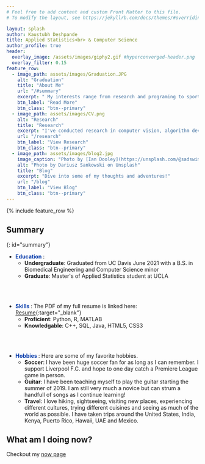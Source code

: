```yaml
---
# Feel free to add content and custom Front Matter to this file.
# To modify the layout, see https://jekyllrb.com/docs/themes/#overriding-theme-defaults

layout: splash
author: Kaustubh Deshpande
title: Applied Statistics<br> & Computer Science 
author_profile: true
header:
  overlay_image: /assets/images/giphy2.gif #hyperconverged-header.png
  overlay_filter: 0.15
feature_row:
  - image_path: assets/images/Graduation.JPG
    alt: "Graduation"
    title: "About Me"
    url: "/#summary"
    excerpt: " My interests range from research and programing to sports and travel..."
    btn_label: "Read More"
    btn_class: "btn--primary"
  - image_path: assets/images/CV.png
    alt: "Research"
    title: "Research"
    excerpt: "I've conducted research in computer vision, algorithm development and bioinformatics."
    url: "/research"
    btn_label: "View Research"
    btn_class: "btn--primary"
  - image_path: assets/images/blog2.jpg
    image_caption: "Photo by [Ian Dooley](https://unsplash.com/@sadswim?utm_source=unsplash&amp;utm_medium=referral&amp;utm_content=creditCopyText) on [Unsplash](https://unsplash.com/@dariuszsankowski?utm_source=unsplash&amp;utm_medium=referral&amp;utm_content=creditCopyText)"
    alt: "Photo by Dariusz Sankowski on Unsplash"
    title: "Blog"
    excerpt: "Dive into some of my thoughts and adventures!"
    url: "/blog"
    btn_label: "View Blog"
    btn_class: "btn--primary"
---
```


{% include feature_row %}

## Summary
{: id="summary"}
- **<span style="color:rgb(5, 58, 170)"> Education </span>**: 
  - **Undergraduate**: Graduated from UC Davis June 2021 with a B.S. in Biomedical Engineering and Computer Science minor
  - **Graduate**: Master's of Applied Statistics student at UCLA
<br />
<br />


- **<span style="color:rgb(5, 58, 170)"> Skills </span>**: The PDF of my full resume is linked here: [Resume](/assets/Kaustubh_Deshpande.pdf){:target="_blank"}
  - **Proficient**: Python, R, MATLAB  
  - **Knowledgable**: C++, SQL, Java, HTML5, CSS3
  <!-- - **Familiar**: NLP, Computer Vision   -->
<br />
<br />

- **<span style="color:rgb(5, 58, 170)"> Hobbies </span>**: Here are some of my favorite hobbies.  
  - **Soccer**: I have been huge soccer fan for as long as I can remember. I support Liverpool F.C. and hope to one day catch a Premiere League game in person.
  - **Guitar**: I have been teaching myself to play the guitar starting the summer of 2019. I am still very much a novice but can strum a handfull of songs as I continue learning!
  <!-- In the summer of 2019 I started teaching myself to play by referring to youtube videos, online tabs and music books. I owe a lot of my progress to the two youtube channels [LetsPlayGuitar](https://www.youtube.com/user/guitardevofficial){:target="_blank"} and [GuitarZero2Hero](https://www.youtube.com/channel/UCasFZzbM8JJ6dqSVEgL9VVg){:target="_blank"} -->
  - **Travel**: I love hiking, sightseeing, visiting new places, experiencing different cultures, trying different cuisines and seeing as much of the world as possible. I have taken trips around the United States, India, Kenya, Puerto Rico, Hawaii, UAE and Mexico.
 


## What am I doing now?
Checkout my [now page](/now)
